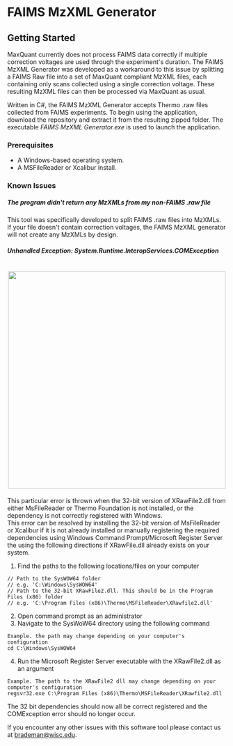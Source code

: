 # FAIMS MzXML Generator

## Getting Started

MaxQuant currently does not process FAIMS data correctly if multiple correction voltages are used through the experiment's duration. The FAIMS MzXML Generator was developed as a workaround to this issue by splitting a FAIMS Raw file into a set of MaxQuant compliant MzXML files, each containing only scans collected using a single correction voltage. These resulting MzXML files can then be processed via MaxQuant as usual.

Written in C#, the FAIMS MzXML Generator accepts Thermo .raw files collected from FAIMS experiments. To begin using the application, download the repository and extract it from the resulting zipped folder. The executable *FAIMS MzXML Generator.exe* is used to launch the application. 

### Prerequisites

- A Windows-based operating system.<br>
- A MSFileReader or Xcalibur install. 

### Known Issues

##### The program didn't return any MzXMLs from my non-FAIMS .raw file
This tool was specifically developed to split FAIMS .raw files into MzXMLs. If your file doesn't contain correction voltages, the FAIMS MzXML generator will not create any MzXMLs by design.

##### Unhandled Exception: System.Runtime.InteropServices.COMException
<h1 align="center">
  <a><img src="https://github.com/coongroup/FAIMS-MzXML-Generator/blob/master/Images/XRawFileNotRegistered.png" width="500"></a>
</h1>
This particular error is thrown when the 32-bit version of XRawFile2.dll from either MsFileReader or Thermo Foundation is not installed, or the dependency is not correctly registered with Windows. <br>
This error can be resolved by installing the 32-bit version of MsFileReader or Xcalibur if it is not already installed or manually registering the required dependencies using Windows Command Prompt/Microsoft Register Server the using the following directions if XRawFile.dll already exists on your system.

1. Find the paths to the following locations/files on your computer
```
// Path to the SysWOW64 folder
// e.g. 'C:\Windows\SysWOW64'
// Path to the 32-bit XRawFile2.dll. This should be in the Program Files (x86) folder
// e.g. 'C:\Program Files (x86)\Thermo\MSFileReader\XRawfile2.dll'
```
2. Open command prompt as an administrator
3. Navigate to the SysWoW64 directory using the following command
```
Example. the path may change depending on your computer's configuration
cd C:\Windows\SysWOW64
```
4. Run the Microsoft Register Server executable with the XRawFile2.dll as an argument
```
Example. The path to the XRawFile2 dll may change depending on your computer's configuration
regsvr32.exe C:\Program Files (x86)\Thermo\MSFileReader\XRawfile2.dll
```
The 32 bit dependencies should now all be correct registered and the COMException error should no longer occur.

If you encounter any other issues with this software tool please contact us at brademan@wisc.edu.<br><br>
